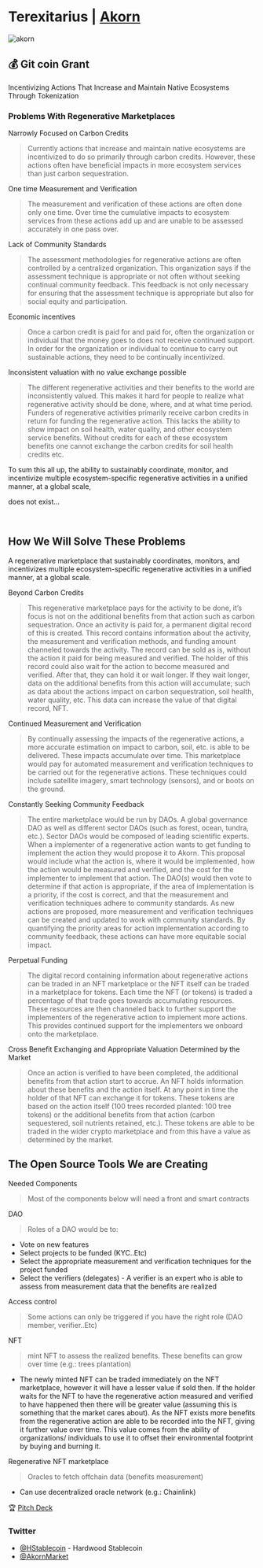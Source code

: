 # Terexitarius | [Akorn](https://twitter.com/AkornMarket)
![akorn](https://cdn.discordapp.com/attachments/894474009759084564/929596499761958962/1500x500.png)

## 💰 Git coin Grant
Incentivizing Actions That Increase and Maintain Native Ecosystems Through Tokenization

### Problems With Regenerative Marketplaces

Narrowly Focused on Carbon Credits
> Currently actions that increase and maintain native ecosystems are incentivized to do so primarily through carbon credits. However, these actions often have beneficial impacts in more ecosystem services than just carbon sequestration. 



One time Measurement and Verification
> The measurement and verification of these actions are often done only one time. Over time the cumulative impacts to ecosystem services from these actions add up and are unable to be assessed accurately in one pass over. 

Lack of Community Standards
> The assessment methodologies for regenerative actions are often controlled by a centralized organization. This organization says if the assessment technique is appropriate or not often without seeking continual community feedback. This feedback is not only necessary for ensuring that the assessment technique is appropriate but also for social equity and participation. 

Economic incentives
> Once a carbon credit is paid for and paid for, often the organization or individual that the money goes to does not receive continued support. In order for the organization or individual to continue to carry out sustainable actions, they need to be continually incentivized. 

Inconsistent valuation with no value exchange possible
> The different regenerative activities and their benefits to the world are inconsistently valued. This makes it hard for people to realize what regenerative activity should be done, where, and at what time period. Funders of regenerative activities primarily receive carbon credits in return for funding the regenerative action. This lacks the ability to show impact on soil health, water quality, and other ecosystem service benefits. Without credits for each of these ecosystem benefits one cannot exchange the carbon credits for soil health credits etc. 
 
To sum this all up, the ability to sustainably coordinate, monitor, and incentivize multiple ecosystem-specific regenerative activities in a unified manner, at a global scale, 

does not exist…

<br>

## How We Will Solve These Problems

A regenerative marketplace that sustainably coordinates, monitors, and incentivizes multiple ecosystem-specific regenerative activities in a unified manner, at a global scale. 

Beyond Carbon Credits

> This regenerative marketplace pays for the activity to be done, it’s focus is not on the additional benefits from that action such as carbon sequestration. Once an activity is paid for, a permanent digital record of this is created. This record contains information about the activity, the measurement and verification methods, and funding amount channeled towards the activity. The record can be sold as is, without the action it paid for being measured and verified. The holder of this record could also wait for the action to become measured and verified. After that, they can hold it or wait longer. If they wait longer, data on the additional benefits from this action will accumulate; such as data about the actions impact on carbon sequestration, soil health, water quality, etc. This data can increase the value of that digital record, NFT.

Continued Measurement and Verification
> By continually assessing the impacts of the regenerative actions, a more accurate estimation on impact to carbon, soil, etc. is able to be delivered. These impacts accumulate over time. This marketplace would pay for automated measurement and verification techniques to be carried out for the regenerative actions. These techniques could include satellite imagery, smart technology (sensors), and or boots on the ground.

Constantly Seeking Community Feedback
> The entire marketplace would be run by DAOs. A global governance DAO as well as different sector DAOs (such as forest, ocean, tundra, etc.). Sector DAOs would be composed of leading scientific experts. When a implementer of a regenerative action wants to get funding to implement the action they would propose it to Akorn. This proposal would include what the action is, where it would be implemented, how the action would be measured and verified, and the cost for the implementer to implement that action. The DAO(s) would then vote to determine if that action is appropriate, if the area of implementation is a priority, if the cost is correct, and that the measurement and verification techniques adhere to community standards. As new actions are proposed, more measurement and verification techniques can be created and updated to work with community standards. By quantifying the priority areas for action implementation according to community feedback, these actions can have more equitable social impact. 

Perpetual Funding
> The digital record containing information about regenerative actions can be traded in an NFT marketplace or the NFT itself can be traded in a marketplace for tokens. Each time the NFT (or tokens) is traded a percentage of that trade goes towards accumulating resources. These resources are then channeled back to further support the implementers of the regenerative action to implement more actions. This provides continued support for the implementers we onboard onto the marketplace. 

Cross Benefit Exchanging and Appropriate Valuation Determined by the Market
> Once an action is verified to have been completed, the additional benefits from that action start to accrue. An NFT holds information about these benefits and the action itself. At any point in time the holder of that NFT can exchange it for tokens. These tokens are based on the action itself (100 trees recorded planted: 100 tree tokens) or the additional benefits from that action (carbon sequestered, soil nutrients retained, etc.). These tokens are able to be traded in the wider crypto marketplace and from this have a value as determined by the market.  

## The Open Source Tools We are Creating

Needed Components
> Most of the components below will need a front and smart contracts

DAO
> Roles of a DAO would be to:
+ Vote on new features
+ Select projects to be funded (KYC..Etc)
+ Select the appropriate measurement and verification techniques for the project funded
+ Select the verifiers (delegates) - A verifier is an expert who is able to assess from measurement data that the benefits are realized

Access control
> Some actions can only be triggered if you have the right role (DAO member, verifier..Etc)

NFT
> mint NFT to assess the realized benefits. These benefits can grow over time (e.g.: trees plantation)
+ The newly minted NFT can be traded immediately on the NFT marketplace, however it will have a lesser value if sold then. If the holder waits for the NFT to have the regenerative action measured and verified to have happened then there will be greater value (assuming this is something that the market cares about). As the NFT exists more benefits from the regenerative action are able to be recorded into the NFT, giving it further value over time. This value comes from the ability of organizations/ individuals to use it to offset their environmental footprint by buying and burning it.  

Regenerative NFT marketplace
> Oracles to fetch offchain data (benefits measurement)
+ Can use decentralized oracle network (e.g.: Chainlink)

🏆 [Pitch Deck](https://docs.google.com/presentation/d/1Q2yN869JYpBhrVjlP8skxCkn-osNkBk_/edit?usp=sharing&ouid=118407420055444625212&rtpof=true&sd=true)

### Twitter
+ [@HStablecoin](https://twitter.com/HStablecoin) - Hardwood Stablecoin <br>
+ [@AkornMarket](https://twitter.com/AkornMarket)
